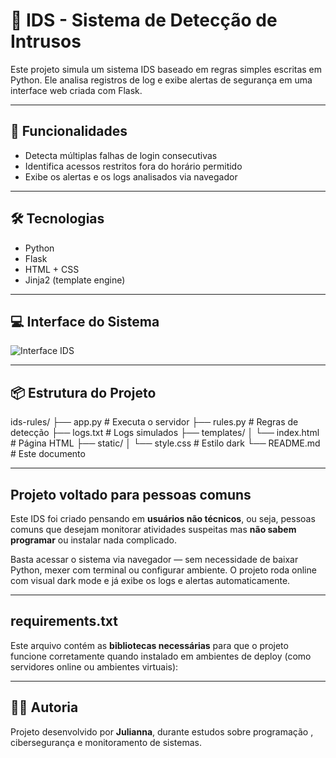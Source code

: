 # 🔐 IDS - Sistema de Detecção de Intrusos

Este projeto simula um sistema IDS baseado em regras simples escritas em Python. Ele analisa registros de log e exibe alertas de segurança em uma interface web criada com Flask.

---

## 🚨 Funcionalidades

- Detecta múltiplas falhas de login consecutivas
- Identifica acessos restritos fora do horário permitido
- Exibe os alertas e os logs analisados via navegador

---

## 🛠️ Tecnologias

- Python
- Flask
- HTML + CSS
- Jinja2 (template engine)

---

## 💻 Interface do Sistema

![Interface IDS](interface.png)

---

## 📦 Estrutura do Projeto

ids-rules/
├── app.py               # Executa o servidor
├── rules.py             # Regras de detecção
├── logs.txt             # Logs simulados
├── templates/
│   └── index.html       # Página HTML
├── static/
│   └── style.css        # Estilo dark
└── README.md            # Este documento 

---

## Projeto voltado para pessoas comuns
Este IDS foi criado pensando em **usuários não técnicos**, ou seja, pessoas comuns que desejam monitorar atividades suspeitas mas **não sabem programar** ou instalar nada complicado.

Basta acessar o sistema via navegador — sem necessidade de baixar Python, mexer com terminal ou configurar ambiente. O projeto roda online com visual dark mode e já exibe os logs e alertas automaticamente.

---

## requirements.txt
Este arquivo contém as **bibliotecas necessárias** para que o projeto funcione corretamente quando instalado em ambientes de deploy (como servidores online ou ambientes virtuais):

---

## 👩‍💻 Autoria
Projeto desenvolvido por **Julianna**, durante estudos sobre programação , cibersegurança e monitoramento de sistemas.
